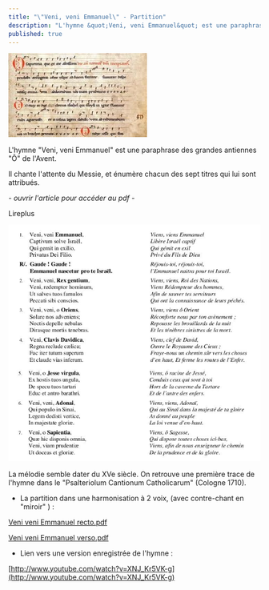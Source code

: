 ```yaml
---
title: "\"Veni, veni Emmanuel\" - Partition"
description: "L'hymne &quot;Veni, veni Emmanuel&quot; est une paraphrase des grandes antiennes &quot;Ô&quot; de l'Avent. Il chante l'attente du Messie, et énumère chacun des sept titres qui lui sont attribués. -clique"
published: true
---
```


![](/images/2013-12-15-.jpg)

L'hymne "Veni, veni Emmanuel" est une paraphrase des grandes antiennes "Ô" de l'Avent.

Il chante l'attente du Messie, et énumère chacun des sept titres qui lui sont attribués.

*- ouvrir l'article pour accéder au pdf -*

Lireplus

<img src="/images/2013-12-15-texte-veni.jpg" alt="Traduction : Schola Ste Cécile" class="popup-image">

La mélodie semble dater du XVe siècle. On retrouve une première trace de l'hymne dans le "Psalteriolum Cantionum Catholicarum" (Cologne 1710).

- La partition dans une harmonisation à 2 voix, (avec contre-chant en "miroir" ) :

[Veni veni Emmanuel recto.pdf](/pdf/veni-veni-emmanuel-recto.pdf)

[Veni veni Emmanuel verso.pdf](/pdf/veni-veni-emmanuel-verso.pdf)

- Lien vers une version enregistrée de l'hymne :

[http://www.youtube.com/watch?v=XNJ_Kr5VK-g](http://www.youtube.com/watch?v=XNJ_Kr5VK-g)